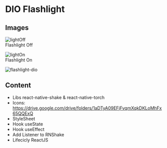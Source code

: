 # DIO Flashlight

## Images

![lightOff](https://user-images.githubusercontent.com/90432297/169443114-0ac20049-c035-48db-b1ef-8649dc47e45f.png) <br>
Flashlight Off

![lightOn](https://user-images.githubusercontent.com/90432297/169443121-1b13fe61-77a7-40fa-a9a0-25a8ab9da9d9.png) <br>
Flashlight On

![flashlight-dio](https://user-images.githubusercontent.com/90432297/169445858-3420835f-0b09-4c21-9896-ddbe0bec5e0a.gif)

## Content
- Libs react-native-shake & react-native-torch
- Icons: https://drive.google.com/drive/folders/1aDTyA09EFjFvqmXqkDKLoMhFx65QQExQ
- StyleSheet
- Hook useState
- Hook useEffect
- Add Listener to RNShake
- Lifecicly ReactJS
